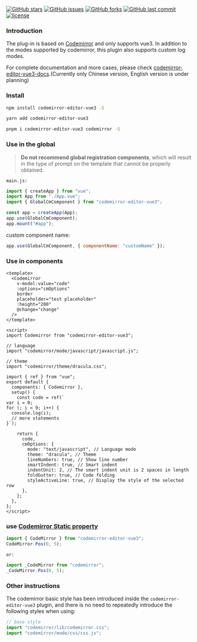 [![GitHub stars](https://img.shields.io/github/stars/RennCheung/codemirror-editor-vue3)](https://github.com/RennCheung/codemirror-editor-vue3/stargazers)
[![GitHub issues](https://img.shields.io/github/issues/RennCheung/codemirror-editor-vue3)](https://github.com/RennCheung/codemirror-editor-vue3/issues)
[![GitHub forks](https://img.shields.io/github/forks/RennCheung/codemirror-editor-vue3)](https://github.com/RennCheung/codemirror-editor-vue3/network)
[![GitHub last commit](https://img.shields.io/github/last-commit/RennCheung/codemirror-editor-vue3)](https://github.com/RennCheung/codemirror-editor-vue3)
[![license](https://img.shields.io/github/license/RennCheung/codemirror-editor-vue3)](https://github.com/RennCheung/codemirror-editor-vue3)
### Introduction

The plug-in is based on [Codemirror](http://codemirror.net/) and only supports vue3. In addition to the modes supported by codemirror, this plugin also supports custom log modes.

For complete documentation and more cases, please check [codemirror-editor-vue3-docs](https://renncheung.github.io/codemirror-editor-vue3/index.html).(Currently only Chinese version, English version is under planning)

### Install

```bash
npm install codemirror-editor-vue3 -S
```

```bash
yarn add codemirror-editor-vue3
```

```bash
pnpm i codemirror-editor-vue3 codemirror -S
```

### Use in the global

> **Do not recommend global registration components**, which will result in the type of prompt on the template that cannot be properly obtained.

`main.js:`

```js
import { createApp } from "vue";
import App from "./App.vue";
import { GlobalCmComponent } from "codemirror-editor-vue3";

const app = createApp(App);
app.use(GlobalCmComponent);
app.mount("#app");
```

custom component name:

```js
app.use(GlobalCmComponent, { componentName: "customName" });
```

### Use in components

```vue
<template>
  <Codemirror
    v-model:value="code"
    :options="cmOptions"
    border
    placeholder="test placeholder"
    :height="200"
    @change="change"
  />
</template>

<script>
import Codemirror from "codemirror-editor-vue3";

// language
import "codemirror/mode/javascript/javascript.js";

// theme
import "codemirror/theme/dracula.css";

import { ref } from "vue";
export default {
  components: { Codemirror },
  setup() {
    const code = ref(`
var i = 0;
for (; i < 9; i++) {
  console.log(i);
  // more statements
}`);

    return {
      code,
      cmOptions: {
        mode: "text/javascript", // Language mode
        theme: "dracula", // Theme
        lineNumbers: true, // Show line number
        smartIndent: true, // Smart indent
        indentUnit: 2, // The smart indent unit is 2 spaces in length
        foldGutter: true, // Code folding
        styleActiveLine: true, // Display the style of the selected row
      },
    };
  },
};
</script>
```

### use [Codemirror Static property](https://codemirror.net/doc/manual.html#api_static)

```js
import { CodeMirror } from "codemirror-editor-vue3";
CodeMirror.Pos(0, 5);
```

`or:`

```js
import _CodeMirror from "codemirror";
_CodeMirror.Pos(0, 5);
```

### Other instructions

The codemirror basic style has been introduced inside the `codemirror-editor-vue3` plugin, and there is no need to repeatedly introduce the following styles when using:

```js
// base style
import "codemirror/lib/codemirror.css";
import "codemirror/mode/css/css.js";
```
